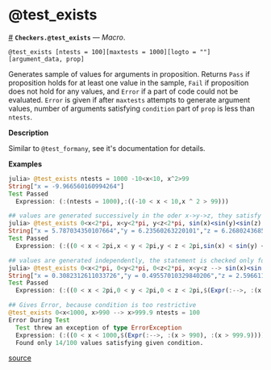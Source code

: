 
<a id='@test_exists-1'></a>

# @test_exists

<a id='Checkers.@test_exists' href='#Checkers.@test_exists'>#</a>
**`Checkers.@test_exists`** &mdash; *Macro*.



```
@test_exists [ntests = 100][maxtests = 1000][logto = ""][argument_data, prop]
```

Generates sample of values for arguments in proposition. Returns `Pass` if proposition holds for at least one value in the sample, `Fail` if proposition does not hold for any values, and `Error` if a part of code could not be evaluated. `Error` is given if after `maxtests` attempts to generate argument values, number of arguments satisfying `condition` part of `prop` is less than `ntests`.

**Description**

Similar to `@test_formany`, see it's documentation for details.

**Examples**

```julia
julia> @test_exists ntests = 1000 -10<x<10, x^2>99
String["x = -9.966560160994264"]
Test Passed
  Expression: (:(ntests = 1000),:((-10 < x < 10,x ^ 2 > 99)))

## values are generated successively in the oder x->y->z, they satisfy x<y<z automatically
julia> @test_exists 0<x<2*pi, x<y<2*pi, y<z<2*pi, sin(x)<sin(y)<sin(z)
String["x = 5.787034350107664","y = 6.23560263220101","z = 6.26802436856299"]
Test Passed
  Expression: (:((0 < x < 2pi,x < y < 2pi,y < z < 2pi,sin(x) < sin(y) < sin(z))),)

## values are generated independently, the statement is checked only for those that satisfy x<y<z
julia> @test_exists 0<x<2*pi, 0<y<2*pi, 0<z<2*pi, x<y<z --> sin(x)<sin(y)<sin(z) ntests = 1000
String["x = 0.3082312611033726","y = 0.49557010329840206","z = 2.5966119472766076"]
Test Passed
  Expression: (:((0 < x < 2pi,0 < y < 2pi,0 < z < 2pi,$(Expr(:-->, :(x < y < z), :(sin(x) < sin(y) < sin(z)))))),:(ntests = 1000))

## Gives Error, because condition is too restrictive
@test_exists 0<x<1000, x>990 --> x>999.9 ntests = 100
Error During Test
  Test threw an exception of type ErrorException
  Expression: (:((0 < x < 1000,$(Expr(:-->, :(x > 990), :(x > 999.9))))),:(ntests = 100))
  Found only 14/100 values satisfying given condition.
```


<a target='_blank' href='https://github.com/pkalikman/Checkers.jl/tree/205adf62f3223982e019b099ad947b17a386ceee/src/./test-exists.jl#L1-L40' class='documenter-source'>source</a><br>

